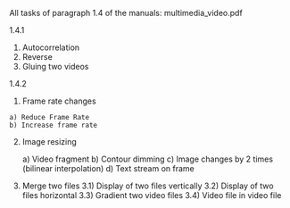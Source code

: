 All tasks of paragraph 1.4 of the manuals: multimedia_video.pdf

1.4.1
 1) Autocorrelation
 2) Reverse
 3) Gluing two videos

1.4.2
  1) Frame rate changes
  
    a) Reduce Frame Rate
    b) Increase frame rate

 2) Image resizing

    a) Video fragment
    b) Contour dimming
    c) Image changes by 2 times (bilinear interpolation)
    d) Text stream on frame

 3) Merge two files
 3.1) Display of two files vertically
 3.2) Display of two files horizontal
 3.3) Gradient two video files
 3.4) Video file in video file
